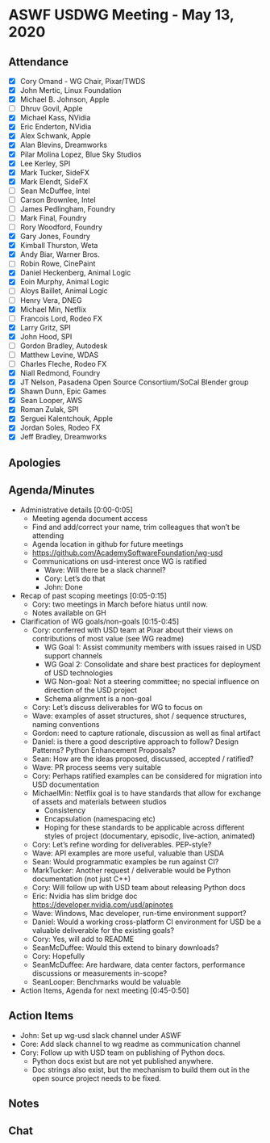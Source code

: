 # ASWF USDWG Meeting - May 13, 2020

## Attendance

* [x] Cory Omand - WG Chair, Pixar/TWDS
* [x] John Mertic, Linux Foundation
* [x] Michael B. Johnson, Apple
* [ ] Dhruv Govil, Apple
* [x] Michael Kass, NVidia
* [x] Eric Enderton, NVidia
* [x] Alex Schwank, Apple
* [X] Alan Blevins, Dreamworks
* [x] Pilar Molina Lopez, Blue Sky Studios
* [x] Lee Kerley, SPI
* [x] Mark Tucker, SideFX
* [x] Mark Elendt, SideFX
* [ ] Sean McDuffee, Intel
* [ ] Carson Brownlee, Intel
* [ ] James Pedlingham, Foundry
* [ ] Mark Final, Foundry
* [ ] Rory Woodford, Foundry
* [x] Gary Jones, Foundry
* [x] Kimball Thurston, Weta
* [x] Andy Biar,  Warner Bros.
* [ ] Robin Rowe, CinePaint
* [x] Daniel Heckenberg, Animal Logic
* [x] Eoin Murphy, Animal Logic
* [ ] Aloys Baillet, Animal Logic
* [ ] Henry Vera, DNEG
* [x] Michael Min, Netflix
* [ ] Francois Lord, Rodeo FX
* [x] Larry Gritz, SPI
* [x] John Hood, SPI
* [ ] Gordon Bradley, Autodesk
* [ ] Matthew Levine, WDAS
* [ ] Charles Fleche, Rodeo FX
* [x] Niall Redmond, Foundry
* [x] JT Nelson, Pasadena Open Source Consortium/SoCal Blender group
* [x] Shawn Dunn, Epic Games
* [x] Sean Looper, AWS
* [x] Roman Zulak, SPI
* [x] Serguei Kalentchouk, Apple
* [x] Jordan Soles, Rodeo FX
* [x] Jeff Bradley, Dreamworks

## Apologies

## Agenda/Minutes

* Administrative details [0:00-0:05]
    * Meeting agenda document access
    * Find and add/correct your name, trim colleagues that won’t be attending
    * Agenda location in github for future meetings
    * https://github.com/AcademySoftwareFoundation/wg-usd
    * Communications on usd-interest once WG is ratified
        * Wave: Will there be a slack channel?
        * Cory: Let’s do that
        * John: Done
* Recap of past scoping meetings [0:05-0:15]
    * Cory: two meetings in March before hiatus until now.
    * Notes available on GH
* Clarification of WG goals/non-goals [0:15-0:45]
    * Cory: conferred with USD team at Pixar about their views on contributions of most value (see WG readme)
        * WG Goal 1: Assist community members with issues raised in USD support channels
        * WG Goal 2: Consolidate and share best practices for deployment of USD technologies
        * WG Non-goal: Not a steering committee; no special influence on direction of the USD project 
        * Schema alignment is a non-goal
    * Cory: Let’s discuss deliverables for WG to focus on
    * Wave: examples of asset structures, shot / sequence structures, naming conventions
    * Gordon: need to capture rationale, discussion as well as final artifact
    * Daniel: is there a good descriptive approach to follow?  Design Patterns?  Python Enhancement Proposals?
    * Sean: How are the ideas proposed, discussed, accepted / ratified?
    * Wave: PR process seems very suitable
    * Cory: Perhaps ratified examples can be considered for migration into USD documentation
    * MichaelMin: Netflix goal is to have standards that allow for exchange of assets and materials between studios
        * Consistency
        * Encapsulation (namespacing etc)
        * Hoping for these standards to be applicable across different styles of project (documentary, episodic, live-action, animated)
    * Cory: Let’s refine wording for deliverables.  PEP-style?
    * Wave: API examples are more useful, valuable than USDA
    * Sean: Would programmatic examples be run against CI?
    * MarkTucker: Another request / deliverable would be Python documentation (not just C++)
    * Cory: Will follow up with USD team about releasing Python docs
    * Eric: Nvidia has slim bridge doc https://developer.nvidia.com/usd/apinotes
    * Wave: Windows, Mac developer, run-time environment support?
    * Daniel: Would a working cross-platform CI environment for USD be a valuable deliverable for the existing goals?
    * Cory: Yes, will add to README
    * SeanMcDuffee: Would this extend to binary downloads?
    * Cory: Hopefully
    * SeanMcDuffee: Are hardware, data center factors, performance discussions or measurements in-scope?
    * SeanLooper: Benchmarks would be valuable 
* Action Items, Agenda for next meeting [0:45-0:50]
    
## Action Items

* John: Set up wg-usd slack channel under ASWF
* Core: Add slack channel to wg readme as communication channel
* Cory: Follow up with USD team on publishing of Python docs.
    * Python docs exist but are not yet published anywhere.
    * Doc strings also exist, but the mechanism to build them out in the open source project needs to be fixed.
        
## Notes

## Chat
